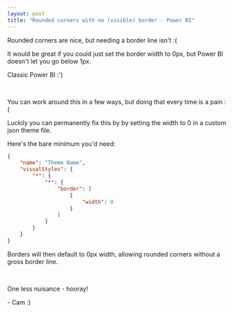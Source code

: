 ```yaml
---
layout: post
title: "Rounded corners with no (visible) border - Power BI"
---
```


Rounded corners are nice, but needing a border line isn't :(

It would be great if you could just set the border width to 0px, but Power BI doesn't let you go below 1px. 

Classic Power BI :') 

‎

You can work around this in a few ways, but doing that every time is a pain :(

Luckily you can permanently fix this by by setting the width to 0 in a custom json theme file.

Here's the bare minimum you'd need:

```json
{
    "name": "Theme Name",
    "visualStyles": {
        "*": {
            "*": {
                "border": [
                    {
                        "width": 0
                    }
                ]
            }
        }
    }
}
```

Borders will then default to 0px width, allowing rounded corners without a gross border line.

‎

One less nuisance - hooray!

\- Cam :)
